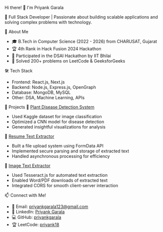 Hi there! 👋 I'm Priyank Garala

🚀   Full Stack Developer   | Passionate about building scalable applications and solving complex problems with technology.

 🔹 About Me
- 🎓   B.Tech in Computer Science   (2022 - 2026) from   CHARUSAT, Gujarat    
- 🏆   4th Rank in Hack Fusion 2024 Hackathon  
- 🏅 Participated in the   DSAI Hackathon   by IIT Bhilai  
- 🧠 Solved   200+ problems   on LeetCode & GeeksforGeeks  

 🛠 Tech Stack
-   Frontend:   React.js, Next.js  
-   Backend:   Node.js, Express.js, OpenGraph  
-   Database:   MongoDB, MySQL  
-   Other:   DSA, Machine Learning, APIs  

 🌟 Projects
 🔹 [Plant Disease Detection System](https://github.com/priyankgarala/PLANT-DISEASE-DETECTION)
- Used   Kaggle dataset   for image classification  
- Optimized a   CNN model   for disease detection  
- Generated insightful visualizations for analysis  

 🔹 [Resume Text Extractor](https://github.com/priyankgarala/Resume-Text-Extractor)
- Built a   file upload system   using FormData API  
- Implemented   secure parsing   and storage of extracted text  
- Handled   asynchronous processing   for efficiency  

 🔹 [Image Text Extractor](https://github.com/priyankgarala/Image-Text-Extractor)
- Used   Tesseract.js   for automated text extraction  
- Enabled   Word/PDF downloads   of extracted text  
- Integrated   CORS   for smooth client-server interaction  

 📫 Connect with Me!
- 📧 Email: [priyankgarala123@gmail.com](mailto:priyankgarala123@gmail.com)  
- 🔗 LinkedIn: [Priyank Garala](https://www.linkedin.com/in/priyank-garala-065ba4250)  
- 💻 GitHub: [priyankgarala](https://github.com/priyankgarala)  
- 🏆 LeetCode: [priyank18](https://leetcode.com/u/priyank18/)  
